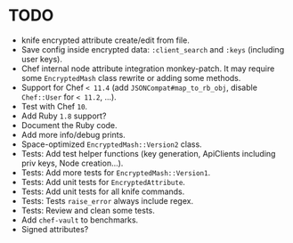TODO
====

* knife encrypted attribute create/edit from file.
* Save config inside encrypted data: `:client_search` and `:keys` (including user keys).
* Chef internal node attribute integration monkey-patch. It may require some `EncryptedMash` class rewrite or adding some methods.
* Support for Chef `< 11.4` (add `JSONCompat#map_to_rb_obj`, disable `Chef::User` for `< 11.2`, ...).
* Test with Chef `10`.
* Add Ruby `1.8` support?
* Document the Ruby code.
* Add more info/debug prints.
* Space-optimized `EncryptedMash::Version2` class.
* Tests: Add test helper functions (key generation, ApiClients including priv keys, Node creation...).
* Tests: Add more tests for `EncryptedMash::Version1`.
* Tests: Add unit tests for `EncryptedAttribute`.
* Tests: Add unit tests for all knife commands.
* Tests: Tests `raise_error` always include regex.
* Tests: Review and clean some tests.
* Add `chef-vault` to benchmarks.
* Signed attributes?
